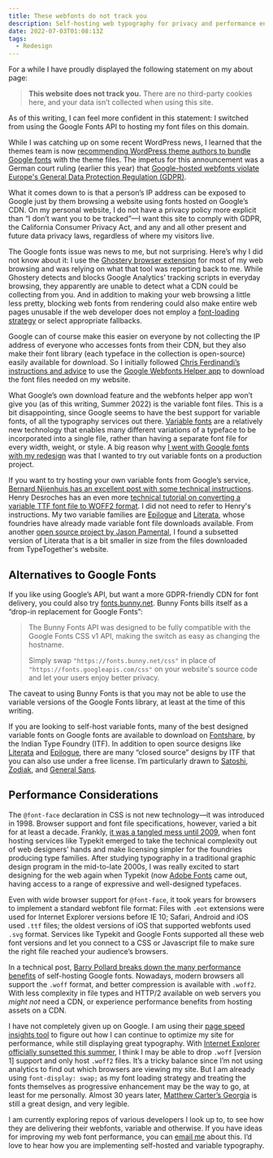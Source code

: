 ```yaml
---
title: These webfonts do not track you
description: Self-hosting web typography for privacy and performance enhancements.
date: 2022-07-03T01:08:13Z
tags:
  - Redesign
---
```


For a while I have proudly displayed the following statement on my about page:

<blockquote>
<strong>This website does not track you.</strong> There are no third-party cookies here, and your data isn’t collected when using this site.
</blockquote>

As of this writing, I can feel more confident in this statement: I switched from using the Google Fonts API to hosting my font files on this domain.

While I was catching up on some recent WordPress news, I learned that the themes team is now [recommending WordPress theme authors to bundle Google fonts](https://make.wordpress.org/themes/2022/06/18/complying-with-gdpr-when-using-google-fonts/) with the theme files. The impetus for this announcement was a German court ruling (earlier this year) that [Google-hosted webfonts violate Europe's General Data Protection Regulation (GDPR)](https://wptavern.com/german-court-fines-website-owner-for-violating-the-gdpr-by-using-google-hosted-fonts). 

What it comes down to is that a person’s IP address can be exposed to Google just by them browsing a website using fonts hosted on Google’s CDN. On my personal website, I do not have a privacy policy more explicit than “I don’t want you to be tracked”&mdash;I want this site to comply with GDPR, the California Consumer Privacy Act, and any and all other present and future data privacy laws, regardless of where my visitors live. 

The Google fonts issue was news to me, but not surprising. Here’s why I did not know about it: I use the [Ghostery browser extension](https://www.ghostery.com/) for most of my web browsing and was relying on what that tool was reporting back to me. While Ghostery detects and blocks Google Analytics’ tracking scripts in everyday browsing, they apparently are unable to detect what a CDN could be collecting from you. And in addition to making your web browsing a little less pretty, blocking web fonts from rendering could also make entire web pages unusable if the web developer does not employ a [font-loading strategy](https://www.zachleat.com/web/comprehensive-webfonts/) or select appropriate fallbacks.

Google can of course make this easier on everyone by not collecting the IP address of everyone who accesses fonts from their CDN, but they also make their font library (each typeface in the collection is open-source) easily available for download. So I initially followed [Chris Ferdinandi’s instructions and advice](https://gomakethings.com/how-to-self-host-google-fonts/) to use the [Google Webfonts Helper app](https://google-webfonts-helper.herokuapp.com/fonts/) to download the font files needed on my website.

What Google’s own download feature  and the webfonts helper app won’t give you (as of this writing, Summer 2022) is the variable font files. This is a bit disappointing, since Google seems to have the best support for variable fonts, of all the typography services out there. [Variable fonts](https://developer.mozilla.org/en-US/docs/Web/CSS/CSS_Fonts/Variable_Fonts_Guide) are a relatively new technology that enables many different variations of a typeface to be incorporated into a single file, rather than having a separate font file for every width, weight, or style. A big reason why [I went with Google fonts with my redesign](/posts/2020-redesign-webfonts-html.html) was that I wanted to try out variable fonts on a production project. 

If you want to try hosting your own variable fonts from Google’s service, [Bernard Nijenhuis has an excellent post with some technical instructions](https://bnijenhuis.nl/notes/2021-04-13-how-to-add-self-hosted-variable-fonts-to-your-website). Henry Desroches has an even more [technical tutorial on converting a variable TTF font file to WOFF2 format](https://henry.codes/writing/how-to-convert-variable-ttf-font-files-to-woff2/). I did not need to refer to Henry's instructions. My two variable families are [Epilogue](https://www.etceteratype.co/epilogue) and [Literata](https://www.type-together.com/literata-3), whose foundries have already made variable font file downloads available. From another [open source project by Jason Pamental](https://github.com/jpamental/letter-from-birmingham-jail), I found a subsetted version of Literata that is a bit smaller in size from the files downloaded from TypeTogether's website.

## Alternatives to Google Fonts

If you like using Google’s API, but want a more GDPR-friendly CDN for font delivery, you could also try [fonts.bunny.net](https://fonts.bunny.net/). Bunny Fonts bills itself as a “drop-in replacement for Google Fonts”:

<blockquote class="flow">
<p>The Bunny Fonts API was designed to be fully compatible with the Google Fonts CSS v1 API, making the switch as easy as changing the hostname.</p>

<p>Simply swap <code>"https://fonts.bunny.net/css"</code> in place of <code>"https://fonts.googleapis.com/css"</code> on your website's source code and let your users enjoy better privacy.</p>
</blockquote>

The caveat to using Bunny Fonts is that you may not be able to use the variable versions of the Google Fonts library, at least at the time of this writing.

If you are looking to self-host variable fonts, many of the best designed variable fonts on Google fonts are available to download on [Fontshare](https://www.fontshare.com/), by the Indian Type Foundry (ITF). In addition to open source designs like [Literata](https://www.fontshare.com/fonts/literata) and [Epilogue](https://www.fontshare.com/fonts/epilogue), there are many “closed source” designs by ITF that you can also use under a free license. I’m particularly drawn to [Satoshi](https://www.fontshare.com/fonts/satoshi), [Zodiak](https://www.fontshare.com/fonts/zodiak), and [General Sans](https://www.fontshare.com/fonts/general-sans).


## Performance Considerations
The <code>@font-face</code> declaration in CSS is not new technology&mdash;it was introduced in 1998. Browser support and font file specifications, however, varied a bit for at least a decade. Frankly, [it was a tangled mess until 2009](https://thehistoryoftheweb.com/web-fonts/), when font hosting services like Typekit emerged to take the technical complexity out of web designers’ hands and make licensing simpler for the foundries producing type families. After studying typography in a traditional graphic design program in the mid-to-late 2000s, I was really excited to start designing for the web again when Typekit (now [Adobe Fonts](https://fonts.adobe.com) came out, having access to a range of expressive and well-designed typefaces.

Even with wide browser support for <code>@font-face</code>, it took years for browsers to implement a standard webfont file format: Files with <code>.eot</code> extensions were used for Internet Explorer versions before IE 10; Safari, Android and iOS used <code>.ttf</code> files; the oldest versions of iOS that supported webfonts used <code>.svg</code> format. Services like Typekit and Google Fonts supported all these web font versions and let you connect to a CSS or Javascript file to make sure the right file reached your audience’s browsers.

In a technical post, [Barry Pollard breaks down the many performance benefits](https://www.tunetheweb.com/blog/should-you-self-host-google-fonts/) of self-hosting Google fonts. Nowadays, modern browsers all support the <code>.woff</code> format, and better compression is available with <code>.woff2</code>. With less complexity in file types and HTTP/2 available on web servers you *might not* need a CDN, or experience performance benefits from hosting assets on a CDN. 

I have not completely given up on Google. I am using their [page speed insights tool](https://pagespeed.web.dev/) to figure out how I can continue to optimize my site for performance, while still displaying great typography. With [Internet Explorer officially sunsetted this summer](https://docs.microsoft.com/en-us/lifecycle/announcements/internet-explorer-11-end-of-support), I think I may be able to drop <code>.woff</code> [version 1] support and only host <code>.woff2</code> files. It’s a tricky balance since I’m not using analytics to find out which browsers are viewing my site. But I am already using <code>font-display: swap;</code> as my font loading strategy and treating the fonts themselves as progressive enhancement may be the way to go, at least for me personally. Almost 30 years later, [Matthew Carter’s Georgia](https://en.wikipedia.org/wiki/Georgia_(typeface)) is still a great design, and very legible.

I am currently exploring repos of various developers I look up to, to see how they are delivering their webfonts, variable and otherwise. If you have ideas for improving my web font performance, you can <a href="mailto:nick@nicksimson.com">email me</a> about this. I’d love to hear how you are implementing self-hosted and variable typography.